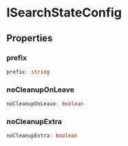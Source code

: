 # ISearchStateConfig

## Properties

### prefix

```ts
prefix: string
```

### noCleanupOnLeave

```ts
noCleanupOnLeave: boolean
```

### noCleanupExtra

```ts
noCleanupExtra: boolean
```
